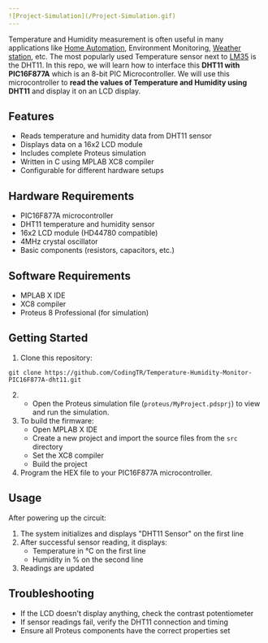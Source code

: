 ```yaml
---
![Project-Simulation](/Project-Simulation.gif)
---
```

Temperature and Humidity measurement is often useful in many applications like [Home Automation](https://circuitdigest.com/home-automation-projects), Environment Monitoring, [Weather station](https://circuitdigest.com/microcontroller-projects/esp12-nodemcu-based-iot-weather-station), etc. The most popularly used Temperature sensor next to [LM35](https://circuitdigest.com/tags/lm35) is the DHT11. In this repo, we will learn how to interface this **DHT11 with PIC16F877A** which is an 8-bit PIC Microcontroller. We will use this microcontroller to **read the values of Temperature and Humidity using DHT11** and display it on an LCD display.
## Features

- Reads temperature and humidity data from DHT11 sensor 
- Displays data on a 16x2 LCD module
- Includes complete Proteus simulation
- Written in C using MPLAB XC8 compiler
- Configurable for different hardware setups
## Hardware Requirements
- PIC16F877A microcontroller
- DHT11 temperature and humidity sensor
- 16x2 LCD module (HD44780 compatible)
- 4MHz crystal oscillator
- Basic components (resistors, capacitors, etc.)
## Software Requirements
- MPLAB X IDE
- XC8 compiler
- Proteus 8 Professional (for simulation)
## Getting Started
1. Clone this repository:
```git 
git clone https://github.com/CodingTR/Temperature-Humidity-Monitor-PIC16F877A-dht11.git
```
2. - Open the Proteus simulation file (`proteus/MyProject.pdsprj`) to view and run the simulation.
3. To build the firmware:
    - Open MPLAB X IDE
    - Create a new project and import the source files from the `src` directory
    - Set the XC8 compiler
    - Build the project
4. Program the HEX file to your PIC16F877A microcontroller.
## Usage
After powering up the circuit:
1. The system initializes and displays "DHT11 Sensor" on the first line
2. After successful sensor reading, it displays:
    - Temperature in °C on the first line
    - Humidity in % on the second line
3. Readings are updated
## Troubleshooting
- If the LCD doesn't display anything, check the contrast potentiometer
- If sensor readings fail, verify the DHT11 connection and timing
- Ensure all Proteus components have the correct properties set
